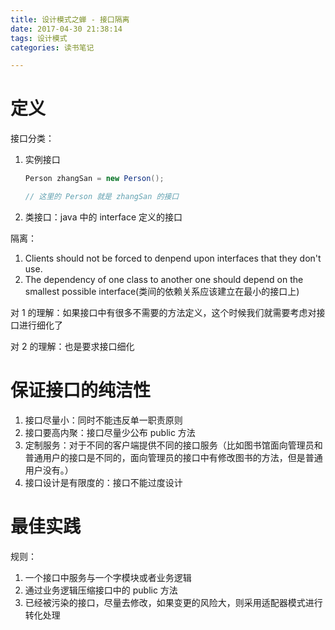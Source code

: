 ```yaml
---
title: 设计模式之蝉 - 接口隔离
date: 2017-04-30 21:38:14
tags: 设计模式
categories: 读书笔记

---
```



# 定义

接口分类：

1. 实例接口

    ```java
    Person zhangSan = new Person();

    // 这里的 Person 就是 zhangSan 的接口
    ```
2. 类接口：java 中的 interface 定义的接口


隔离：

1. Clients should not be forced to denpend upon interfaces that they don't use.
2. The dependency of one class to another one should depend on the smallest possible interface(类间的依赖关系应该建立在最小的接口上)


对 1 的理解：如果接口中有很多不需要的方法定义，这个时候我们就需要考虑对接口进行细化了

对 2 的理解：也是要求接口细化

# 保证接口的纯洁性

1. 接口尽量小：同时不能违反单一职责原则
2. 接口要高内聚：接口尽量少公布 public 方法
3. 定制服务：对于不同的客户端提供不同的接口服务（比如图书馆面向管理员和普通用户的接口是不同的，面向管理员的接口中有修改图书的方法，但是普通用户没有。）
4. 接口设计是有限度的：接口不能过度设计

<!--more-->

# 最佳实践

规则：

1. 一个接口中服务与一个字模块或者业务逻辑
2. 通过业务逻辑压缩接口中的 public 方法
3. 已经被污染的接口，尽量去修改，如果变更的风险大，则采用适配器模式进行转化处理




